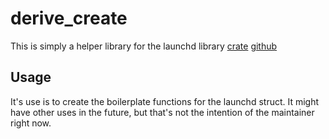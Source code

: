 # derive_create
This is simply a helper library for the launchd library
[crate](https://crates.io/crates/launchd)
[github](https://github.com/koenichiwa/launchd)

## Usage
It's use is to create the boilerplate functions for the launchd struct. 
It might have other uses in the future, but that's not the intention of the maintainer right now.
